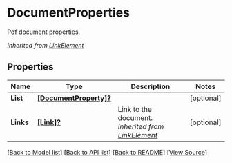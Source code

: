 # DocumentProperties
Pdf document properties.

*Inherited from [LinkElement](LinkElement.md)*
## Properties
Name | Type | Description | Notes
------------ | ------------- | ------------- | -------------
**List** | [**[DocumentProperty]?**](DocumentProperty.md) |  | [optional]
**Links** | [**[Link]?**](Link.md) | Link to the document.<br />*Inherited from [LinkElement](LinkElement.md)* | [optional]

[[Back to Model list]](../README.md#documentation-for-models) [[Back to API list]](../README.md#documentation-for-api-endpoints) [[Back to README]](../README.md) [[View Source]](../AsposePdfCloud/Models/DocumentProperties.swift)

